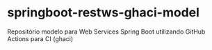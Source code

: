 # springboot-restws-ghaci-model
Repositório modelo para Web Services Spring Boot utilizando GitHub Actions para CI (ghaci)
